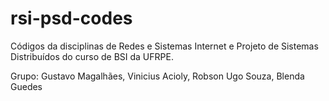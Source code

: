 # rsi-psd-codes
Códigos da disciplinas de Redes e Sistemas Internet e Projeto de Sistemas Distribuídos do curso de BSI da UFRPE.

Grupo: 
    Gustavo Magalhães,
    Vinicius Acioly,
    Robson Ugo Souza,
    Blenda Guedes
